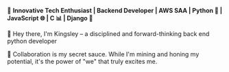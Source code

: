 
🚀 **Innovative Tech Enthusiast | Backend Developer | AWS SAA | Python 🐍 | JavaScript 🌐 | C 📊 | Django 🌟**

👋 Hey there, I'm Kingsley – a disciplined and forward-thinking back end python developer

🤝 Collaboration is my secret sauce. While I'm mining and honing my potential, it's the power of "we" that truly excites me.
